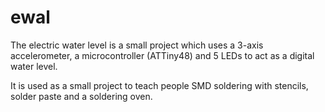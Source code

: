 # ewal

The electric water level is a small project which uses a 3-axis accelerometer, a microcontroller (ATTiny48) and 5 LEDs to act as a digital water level.

It is used as a small project to teach people SMD soldering with stencils, solder paste and a soldering oven.
